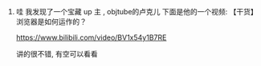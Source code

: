 1. 哇 我发现了一个宝藏 up 主 , objtube的卢克儿
   下面是他的一个视频: 【干货】浏览器是如何运作的？

   https://www.bilibili.com/video/BV1x54y1B7RE

   讲的很不错, 有空可以看看